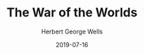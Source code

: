 ---
title: The War of the Worlds
author: Herbert George Wells
date: 2019-07-16
score: 4
pages: 215
cover: http://books.google.com/books/content?id=SEu3wAEACAAJ&printsec=frontcover&img=1&zoom=1&source=gbs_api
link: https://books.google.com/books/about/The_War_of_the_Worlds.html?hl=&id=SEu3wAEACAAJ
---